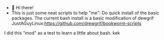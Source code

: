 - 👋 Hi there!
- This is just some neat scripts to help "me":
Do quick install of the basic packages.
The current bash install is a basic modification of dewgrif JustAGuyLinux:https://github.com/drewgrif/bookworm-scripts

I did this "mod" as a test to learn a little about bash. kek
